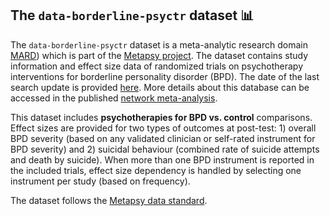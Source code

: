 ## **The `data-borderline-psyctr` dataset** 📊 


The `data-borderline-psyctr` dataset is a meta-analytic research domain [MARD](https://docs.metapsy.org/uploads/ebmental-2022-300509.pdf)) which is part of the  [Metapsy project](https://www.metapsy.org/). The dataset contains study information and effect size data of randomized trials on psychotherapy interventions for borderline personality disorder (BPD). The date of the last search update is provided [here](https://github.com/metapsy-project/data-borderline-psyctr/blob/main/metadata/last_search.txt). More details about this database can be accessed in the published [network meta-analysis](https://www.cambridge.org/core/journals/psychological-medicine/article/which-psychotherapy-is-most-effective-and-acceptable-in-the-treatment-of-adults-with-a-subclinical-borderline-personality-disorder-a-systematic-review-and-network-metaanalysis/70298984575E733A7FDF82E9BCD6A4F2).

This dataset includes **psychotherapies for BPD  vs. control** comparisons. Effect sizes are provided for two types of outcomes at post-test: 1) overall BPD severity (based on any validated clinician or self-rated instrument for BPD severity) and 2) suicidal behaviour (combined rate of suicide attempts and death by suicide). When more than one BPD instrument is reported in the included trials, effect size dependency is handled by selecting one instrument per study (based on frequency).


The dataset follows the [Metapsy data standard](https://docs.metapsy.org/data-preparation/format/).
